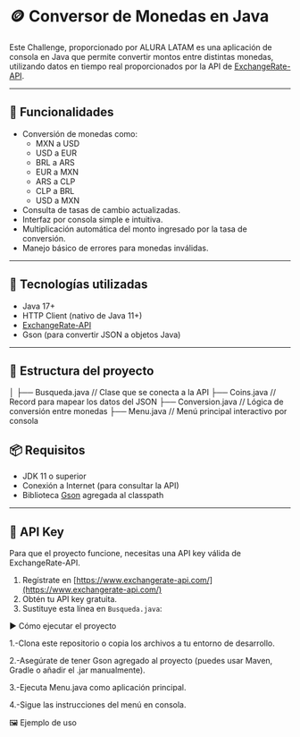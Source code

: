# 🪙 Conversor de Monedas en Java

Este Challenge, proporcionado por ALURA LATAM es una aplicación de consola en Java que permite convertir montos entre distintas monedas, utilizando datos en tiempo real proporcionados por la API de [ExchangeRate-API](https://www.exchangerate-api.com/).

---

## 📌 Funcionalidades

- Conversión de monedas como:
  - MXN a USD
  - USD a EUR
  - BRL a ARS
  - EUR a MXN
  - ARS a CLP
  - CLP a BRL
  - USD a MXN
- Consulta de tasas de cambio actualizadas.
- Interfaz por consola simple e intuitiva.
- Multiplicación automática del monto ingresado por la tasa de conversión.
- Manejo básico de errores para monedas inválidas.

---

## 🚀 Tecnologías utilizadas

- Java 17+
- HTTP Client (nativo de Java 11+)
- [ExchangeRate-API](https://www.exchangerate-api.com/)
- Gson (para convertir JSON a objetos Java)

---

## 🧾 Estructura del proyecto
│
├── Busqueda.java // Clase que se conecta a la API
├── Coins.java // Record para mapear los datos del JSON
├── Conversion.java // Lógica de conversión entre monedas
├── Menu.java // Menú principal interactivo por consola

## 📦 Requisitos

- JDK 11 o superior
- Conexión a Internet (para consultar la API)
- Biblioteca [Gson](https://github.com/google/gson) agregada al classpath

---

## 🔑 API Key

Para que el proyecto funcione, necesitas una API key válida de ExchangeRate-API.

1. Regístrate en [https://www.exchangerate-api.com/](https://www.exchangerate-api.com/)
2. Obtén tu API key gratuita.
3. Sustituye esta línea en `Busqueda.java`:


▶️ Cómo ejecutar el proyecto

1.-Clona este repositorio o copia los archivos a tu entorno de desarrollo.

2.-Asegúrate de tener Gson agregado al proyecto (puedes usar Maven, Gradle o añadir el .jar manualmente).

3.-Ejecuta Menu.java como aplicación principal.

4.-Sigue las instrucciones del menú en consola.

🖼️ Ejemplo de uso


